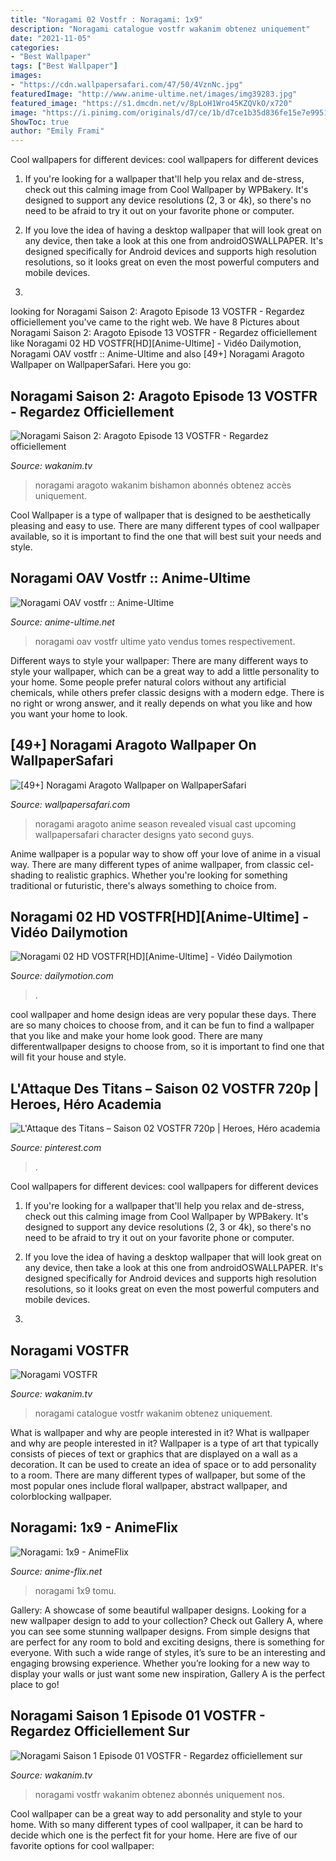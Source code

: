 ```yaml
---
title: "Noragami 02 Vostfr : Noragami: 1x9"
description: "Noragami catalogue vostfr wakanim obtenez uniquement"
date: "2021-11-05"
categories:
- "Best Wallpaper"
tags: ["Best Wallpaper"]
images:
- "https://cdn.wallpapersafari.com/47/50/4VznNc.jpg"
featuredImage: "http://www.anime-ultime.net/images/img39283.jpg"
featured_image: "https://s1.dmcdn.net/v/8pLoH1Wro45KZQVkO/x720"
image: "https://i.pinimg.com/originals/d7/ce/1b/d7ce1b35d836fe15e7e9951a2d6a1a05.jpg"
ShowToc: true
author: "Emily Frami"
---
```



Cool wallpapers for different devices:
cool wallpapers for different devices 

1. If you're looking for a wallpaper that'll help you relax and de-stress, check out this calming image from Cool Wallpaper by WPBakery. It's designed to support any device resolutions (2, 3 or 4k), so there's no need to be afraid to try it out on your favorite phone or computer.

2. If you love the idea of having a desktop wallpaper that will look great on any device, then take a look at this one from androidOSWALLPAPER. It's designed specifically for Android devices and supports high resolution resolutions, so it looks great on even the most powerful computers and mobile devices.

3.

	

		
looking for Noragami Saison 2: Aragoto Episode 13 VOSTFR - Regardez officiellement you've came to the right web. We have 8 Pictures about Noragami Saison 2: Aragoto Episode 13 VOSTFR - Regardez officiellement like Noragami 02 HD VOSTFR[HD][Anime-Ultime] - Vidéo Dailymotion, Noragami OAV vostfr :: Anime-Ultime and also [49+] Noragami Aragoto Wallpaper on WallpaperSafari. Here you go:
		
    
## Noragami Saison 2: Aragoto Episode 13 VOSTFR - Regardez Officiellement

<img loading=lazy src="http://cdn1.wakanim.tv/movies-pictures/Noragami211.jpg" onerror="this.onerror=null;this.src='https://tse3.mm.bing.net/th?id=OIP.lhVMFoMh9YaXyK_mTX4thQHaEK&amp;pid=15.1';" alt="Noragami Saison 2: Aragoto Episode 13 VOSTFR - Regardez officiellement">

_Source: wakanim.tv_

>noragami aragoto wakanim bishamon abonnés obtenez accès uniquement. 

	

Cool Wallpaper is a type of wallpaper that is designed to be aesthetically pleasing and easy to use. There are many different types of cool wallpaper available, so it is important to find the one that will best suit your needs and style.

    
## Noragami OAV Vostfr :: Anime-Ultime

<img loading=lazy src="http://www.anime-ultime.net/images/img39283.jpg" onerror="this.onerror=null;this.src='https://tse1.mm.bing.net/th?id=OIP.mstyACk4qWa7askkBfNQjAHaKw&amp;pid=15.1';" alt="Noragami OAV vostfr :: Anime-Ultime">

_Source: anime-ultime.net_

>noragami oav vostfr ultime yato vendus tomes respectivement. 

	

Different ways to style your wallpaper:
There are many different ways to style your wallpaper, which can be a great way to add a little personality to your home. Some people prefer natural colors without any artificial chemicals, while others prefer classic designs with a modern edge. There is no right or wrong answer, and it really depends on what you like and how you want your home to look.

    
## [49+] Noragami Aragoto Wallpaper On WallpaperSafari

<img loading=lazy src="https://cdn.wallpapersafari.com/47/50/4VznNc.jpg" onerror="this.onerror=null;this.src='https://tse4.mm.bing.net/th?id=OIP.jo-36_p0AHEbbwheTvTCNAHaJQ&amp;pid=15.1';" alt="[49+] Noragami Aragoto Wallpaper on WallpaperSafari">

_Source: wallpapersafari.com_

>noragami aragoto anime season revealed visual cast upcoming wallpapersafari character designs yato second guys. 

	

Anime wallpaper is a popular way to show off your love of anime in a visual way. There are many different types of anime wallpaper, from classic cel-shading to realistic graphics. Whether you're looking for something traditional or futuristic, there's always something to choice from.

    
## Noragami 02 HD VOSTFR[HD][Anime-Ultime] - Vidéo Dailymotion

<img loading=lazy src="https://s1.dmcdn.net/v/8pLoH1Wro45KZQVkO/x720" onerror="this.onerror=null;this.src='https://tse2.mm.bing.net/th?id=OIP.d9ZGxgNkS5VKLlMPZstd9AHaEK&amp;pid=15.1';" alt="Noragami 02 HD VOSTFR[HD][Anime-Ultime] - Vidéo Dailymotion">

_Source: dailymotion.com_

>. 

	

cool wallpaper and home design ideas are very popular these days. There are so many choices to choose from, and it can be fun to find a wallpaper that you like and make your home look good. There are many differentwallpaper designs to choose from, so it is important to find one that will fit your house and style.

    
## L&#039;Attaque Des Titans – Saison 02 VOSTFR 720p | Heroes, Héro Academia

<img loading=lazy src="https://i.pinimg.com/originals/d7/ce/1b/d7ce1b35d836fe15e7e9951a2d6a1a05.jpg" onerror="this.onerror=null;this.src='https://tse2.mm.bing.net/th?id=OIP.qNxZJh6DCLIOD7oWGb7VSgHaJc&amp;pid=15.1';" alt="L&#039;Attaque des Titans – Saison 02 VOSTFR 720p | Heroes, Héro academia">

_Source: pinterest.com_

>. 

	

Cool wallpapers for different devices:
cool wallpapers for different devices 

1. If you're looking for a wallpaper that'll help you relax and de-stress, check out this calming image from Cool Wallpaper by WPBakery. It's designed to support any device resolutions (2, 3 or 4k), so there's no need to be afraid to try it out on your favorite phone or computer.

2. If you love the idea of having a desktop wallpaper that will look great on any device, then take a look at this one from androidOSWALLPAPER. It's designed specifically for Android devices and supports high resolution resolutions, so it looks great on even the most powerful computers and mobile devices.

3.

    
## Noragami VOSTFR

<img loading=lazy src="https://cdn1.wakanim.tv/movies-pictures/Noragami10.jpg" onerror="this.onerror=null;this.src='https://tse4.mm.bing.net/th?id=OIP.Gb0t2U1fjLCXqZi3GCyk9gHaEK&amp;pid=15.1';" alt="Noragami VOSTFR">

_Source: wakanim.tv_

>noragami catalogue vostfr wakanim obtenez uniquement. 

	

What is wallpaper and why are people interested in it?
What is wallpaper and why are people interested in it?
Wallpaper is a type of art that typically consists of pieces of text or graphics that are displayed on a wall as a decoration. It can be used to create an idea of space or to add personality to a room. There are many different types of wallpaper, but some of the most popular ones include floral wallpaper, abstract wallpaper, and colorblocking wallpaper.

    
## Noragami: 1x9 - AnimeFlix

<img loading=lazy src="https://anime-flix.net/wp-content/uploads/2021/04/dLbOpeXZ6KKrt6pvugSmhorfUMH.jpg" onerror="this.onerror=null;this.src='https://tse1.mm.bing.net/th?id=OIP.4VjPZvFYfkG9DpieyqyPEAHaEK&amp;pid=15.1';" alt="Noragami: 1x9 - AnimeFlix">

_Source: anime-flix.net_

>noragami 1x9 tomu. 

	

Gallery: A showcase of some beautiful wallpaper designs.
Looking for a new wallpaper design to add to your collection? Check out Gallery A, where you can see some stunning wallpaper designs. From simple designs that are perfect for any room to bold and exciting designs, there is something for everyone. With such a wide range of styles, it’s sure to be an interesting and engaging browsing experience. Whether you’re looking for a new way to display your walls or just want some new inspiration, Gallery A is the perfect place to go!





	
	
    
## Noragami Saison 1 Episode 01 VOSTFR - Regardez Officiellement Sur

<img loading=lazy src="http://cdn1.wakanim.tv/movies-pictures/Noragami01.jpg" onerror="this.onerror=null;this.src='https://tse2.mm.bing.net/th?id=OIP.15XBd6CvRBt0cuo-r1CzFQHaEK&amp;pid=15.1';" alt="Noragami Saison 1 Episode 01 VOSTFR - Regardez officiellement sur">

_Source: wakanim.tv_

>noragami vostfr wakanim obtenez abonnés uniquement nos. 

	

Cool wallpaper can be a great way to add personality and style to your home. With so many different types of cool wallpaper, it can be hard to decide which one is the perfect fit for your home. Here are five of our favorite options for cool wallpaper: 

